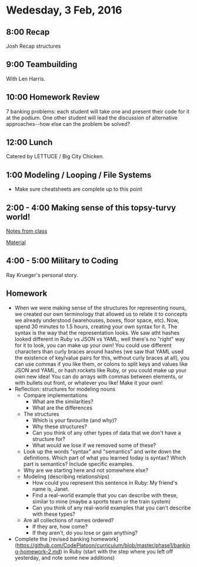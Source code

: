 Wedesday, 3 Feb, 2016
=====================

8:00 Recap
----------

Josh Recap structures

9:00 Teambuilding
-----------------

With Len Harris.


10:00 Homework Review
---------------------

7 banking problems:  each student will take one
and present their code for it at the podium.  One
other student will lead the discussion of alternative
approaches--how else can the problem be solved?


12:00 Lunch
-----------

Catered by LETTUCE / Big City Chicken.


1:00 Modeling / Looping / File Systems
--------------------------------------

* Make sure cheatsheets are complete up to this point


2:00 - 4:00 Making sense of this topsy-turvy world!
---------------------------------------------------

[Notes from class](https://gist.github.com/JoshCheek/e90efc577610ce4e4341)

[Material](https://github.com/CodePlatoon/curriculum/blob/master/phase1/representing_nouns.md)


4:00 - 5:00 Military to Coding
------------------------------

Ray Krueger's personal story.


Homework
--------

* When we were making sense of the structures for representing nouns,
  we created our own terminology that allowed us to relate it to concepts we already understood
  (warehouses, boxes, floor space, etc). Now, spend 30 minutes to 1.5 hours, creating your own
  syntax for it. The syntax is the way that the representation looks. We saw atht hashes looked
  different in Ruby vs JSON vs YAML, well there's no "right" way for it to look, you can make
  up your own! You could use different characters than curly braces around hashes (we saw that YAML
  used the existence of key/value pairs for this, without curly braces at all), you can use commas
  if you like them, or colons to split keys and values like JSON and YAML, or hash rockets like Ruby,
  or you could make up your own new idea! You can do arrays with commas between elements, or with
  bullets out front, or whatever you like! Make it your own!
* Reflection: structures for modeling nouns
  * Compare implementations
    * What are the similarities?
    * What are the differences
  * The structures
    * Which is your favourite (and why)?
    * Why these structures?
    * Can you think of any other types of data that we don't have a structure for?
    * What would we lose if we removed some of these?
  * Look up the words "syntax" and "semantics" and write down the definitions.
    Which part of what you learned today is syntax? Which part is semantics?
    Include specific examples.
  * Why are we starting here and not somewhere else?
  * Modeling (describing relationships)
    * How could you represent this sentence in Ruby: My friend's name is, Janet.
    * Find a real-world example that you can describe with these, similar to mine (maybe a sports team or the train system)
    * Can you think of any real-world examples that you can't describe with these types?
  * Are all collections of names ordered?
    * If they are, how come?
    * If they aren't, do you lose or gain anything?
* Complete the [revised banking homework] (https://github.com/CodePlatoon/curriculum/blob/master/phase1/banking-homework-2.md) in Ruby (start with the step where you left off yesterday, and note some new additions)
